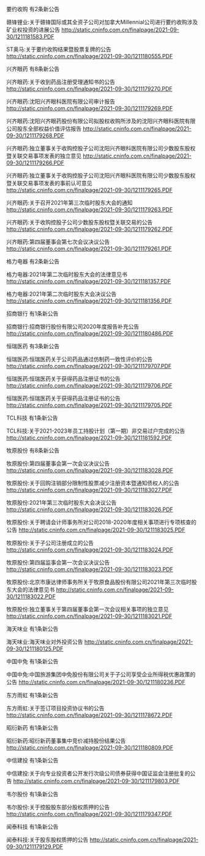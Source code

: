 要约收购 有2条新公告 

赣锋锂业:关于赣锋国际或其全资子公司对加拿大Millennial公司进行要约收购涉及矿业权投资的进展公告 http://static.cninfo.com.cn/finalpage/2021-09-30/1211181583.PDF 

ST奥马:关于要约收购结果暨股票复牌的公告 http://static.cninfo.com.cn/finalpage/2021-09-30/1211180555.PDF 

兴齐眼药 有8条新公告 

兴齐眼药:关于收到药品注册受理通知书的公告 http://static.cninfo.com.cn/finalpage/2021-09-30/1211179270.PDF 

兴齐眼药:沈阳兴齐眼科医院有限公司审计报告 http://static.cninfo.com.cn/finalpage/2021-09-30/1211179269.PDF 

兴齐眼药:沈阳兴齐眼药股份有限公司拟股权收购所涉及的沈阳兴齐眼科医院有限公司股东全部权益价值评估报告 http://static.cninfo.com.cn/finalpage/2021-09-30/1211179268.PDF 

兴齐眼药:独立董事关于收购控股子公司沈阳兴齐眼科医院有限公司少数股东股权暨关联交易事项发表的独立意见 http://static.cninfo.com.cn/finalpage/2021-09-30/1211179266.PDF 

兴齐眼药:独立董事关于收购控股子公司沈阳兴齐眼科医院有限公司少数股东股权暨关联交易事项发表的事前认可意见 http://static.cninfo.com.cn/finalpage/2021-09-30/1211179265.PDF 

兴齐眼药:关于召开2021年第三次临时股东大会的通知 http://static.cninfo.com.cn/finalpage/2021-09-30/1211179263.PDF 

兴齐眼药:关于收购控股子公司少数股东股权暨关联交易的公告 http://static.cninfo.com.cn/finalpage/2021-09-30/1211179262.PDF 

兴齐眼药:第四届董事会第七次会议决议公告 http://static.cninfo.com.cn/finalpage/2021-09-30/1211179261.PDF 

格力电器 有2条新公告 

格力电器:2021年第二次临时股东大会的法律意见书 http://static.cninfo.com.cn/finalpage/2021-09-30/1211181357.PDF 

格力电器:2021年第二次临时股东大会决议公告 http://static.cninfo.com.cn/finalpage/2021-09-30/1211181356.PDF 

招商银行 有1条新公告 

招商银行:招商银行股份有限公司2020年度报告补充公告 http://static.cninfo.com.cn/finalpage/2021-09-30/1211180486.PDF 

恒瑞医药 有3条新公告 

恒瑞医药:恒瑞医药关于公司药品通过仿制药一致性评价的公告 http://static.cninfo.com.cn/finalpage/2021-09-30/1211179707.PDF 

恒瑞医药:恒瑞医药关于获得药品注册证书的公告 http://static.cninfo.com.cn/finalpage/2021-09-30/1211179706.PDF 

恒瑞医药:恒瑞医药关于获得药品注册证书的公告 http://static.cninfo.com.cn/finalpage/2021-09-30/1211179705.PDF 

TCL科技 有1条新公告 

TCL科技:关于2021-2023年员工持股计划（第一期）非交易过户完成的公告 http://static.cninfo.com.cn/finalpage/2021-09-30/1211181592.PDF 

牧原股份 有8条新公告 

牧原股份:第四届董事会第一次会议决议公告 http://static.cninfo.com.cn/finalpage/2021-09-30/1211183028.PDF 

牧原股份:关于回购注销部分限制性股票减少注册资本暨通知债权人的公告 http://static.cninfo.com.cn/finalpage/2021-09-30/1211183027.PDF 

牧原股份:2021年第三次临时股东大会决议公告 http://static.cninfo.com.cn/finalpage/2021-09-30/1211183026.PDF 

牧原股份:关于聘请会计师事务所对公司2018-2020年度相关事项进行专项核查的公告 http://static.cninfo.com.cn/finalpage/2021-09-30/1211183025.PDF 

牧原股份:关于子公司注册成立的公告 http://static.cninfo.com.cn/finalpage/2021-09-30/1211183024.PDF 

牧原股份:第四届监事会第一次会议决议公告 http://static.cninfo.com.cn/finalpage/2021-09-30/1211183023.PDF 

牧原股份:北京市康达律师事务所关于牧原食品股份有限公司2021年第三次临时股东大会的法律意见书 http://static.cninfo.com.cn/finalpage/2021-09-30/1211183022.PDF 

牧原股份:独立董事关于第四届董事会第一次会议相关事项的独立意见 http://static.cninfo.com.cn/finalpage/2021-09-30/1211183021.PDF 

海天味业 有1条新公告 

海天味业:海天味业对外投资公告 http://static.cninfo.com.cn/finalpage/2021-09-30/1211180125.PDF 

中国中免 有1条新公告 

中国中免:中国旅游集团中免股份有限公司关于子公司享受企业所得税优惠政策的公告 http://static.cninfo.com.cn/finalpage/2021-09-30/1211180236.PDF 

东方雨虹 有1条新公告 

东方雨虹:关于签订项目投资协议书的公告 http://static.cninfo.com.cn/finalpage/2021-09-30/1211178672.PDF 

昭衍新药 有1条新公告 

昭衍新药:昭衍新药董事集中竞价减持股份结果公告 http://static.cninfo.com.cn/finalpage/2021-09-30/1211180809.PDF 

中信建投 有1条新公告 

中信建投:关于向专业投资者公开发行次级公司债券获得中国证监会注册批复的公告 http://static.cninfo.com.cn/finalpage/2021-09-30/1211179803.PDF 

韦尔股份 有1条新公告 

韦尔股份:关于控股股东部分股权质押的公告 http://static.cninfo.com.cn/finalpage/2021-09-30/1211179347.PDF 

闻泰科技 有1条新公告 

闻泰科技:关于股东股权质押的公告 http://static.cninfo.com.cn/finalpage/2021-09-30/1211179129.PDF 

